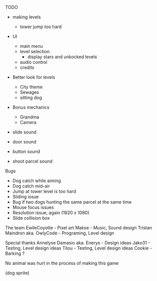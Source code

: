 TODO
- making levels
    - tower jump too hard

- UI
    - main menu
    - level selection
        - display stars and unkocked levels
    - audio control
    - credits

- Better look for levels
    - City theme
    - Sewages
    - sitting dog

- Bonus mechanics
    - Grandma
    - Camera

- slide sound
- door sound
- button sound
- shoot parcel sound

Bugs
- Dog catch while aiming
- Dog catch mid-air
- Jump at tower level is too hard
- Sliding issue
- Bug if two dogs hunting the same parcel at the same time
- Mouse focus issues
- Resolution issue, again (1920 x 1080)
- Slide collision box


The team
EwileCoyotte - Pixel art
Makse - Music, Sound design
Tristan Maindron aka. OwlyCode - Programing, Level design

Special thanks
Annelyse Damasio aka. Enerys - Design ideas
Jako31 - Testing, Level design ideas
Tilou - Testing, Level design ideas
Cookie - Barking ?

No animal was hurt in the process of making this game

(dog sprite)
